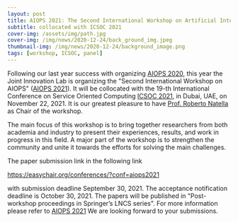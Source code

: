 ```yaml
---
layout: post
title: AIOPS 2021: The Second International Workshop on Artificial Intelligence for IT Operations
subtitle: collocated with ICSOC 2021
cover-img: /assets/img/path.jpg
cover-img: /img/news/2020-12-24/back_ground_img.jpeg
thumbnail-img: /img/news/2020-12-24/background_image.png
tags: [workshop, ICSOC, panel]
---
```


Following our last year success with organizing [AIOPS 2020](https://aiopsworkshop.github.io/index.html),
this year the Joint Innovation Lab is organizing the "Second International Workshop on AIOPS" ([AIOPS 2021](https://aiops2021.github.io/)).
It will be collocated with the 19-th International Conference on Service Oriented Computing [ICSOC 2021](http://icsoc2021.josueonline.com/), in Dubai, UAE, on November 22, 2021.
It is our greatest pleasure to have [Prof. Roberto Natella](http://wpage.unina.it/roberto.natella/) as Chair of the workshop.

The main focus of this workshop is to bring together researchers from both academia and industry to present their experiences,
results, and work in progress in this field. A major part of the workshop is to strengthen the community and
unite it towards the efforts for solving the main challenges.

The paper submission link in the following link

https://easychair.org/conferences/?conf=aiops2021

with submission deadline September 30, 2021.
The acceptance notification deadline is October 30, 2021. The papers will be published in "Post-workshop proceedings in Springer’s LNCS series".
For more information please refer to [AIOPS 2021](aiops2021.github.io/)
We are looking forward to your submissions.
